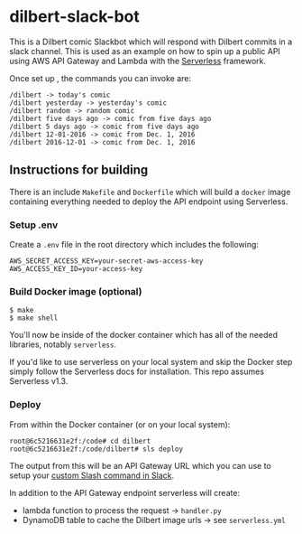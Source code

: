 # dilbert-slack-bot

This is a Dilbert comic Slackbot which will respond with Dilbert commits in a slack channel. This
is used as an example on how to spin up a public API using AWS API Gateway and Lambda with the
[Serverless](https://serverless.com) framework.

Once set up , the commands you can invoke are:

    /dilbert -> today's comic
    /dilbert yesterday -> yesterday's comic
    /dilbert random -> random comic
    /dilbert five days ago -> comic from five days ago
    /dilbert 5 days ago -> comic from five days ago
    /dilbert 12-01-2016 -> comic from Dec. 1, 2016
    /dilbert 2016-12-01 -> comic from Dec. 1, 2016

## Instructions for building

There is an include `Makefile` and `Dockerfile` which will build a `docker` image containing
everything needed to deploy the API endpoint using Serverless.

### Setup .env

Create a `.env` file in the root directory which includes the following:

    AWS_SECRET_ACCESS_KEY=your-secret-aws-access-key
    AWS_ACCESS_KEY_ID=your-access-key

### Build Docker image (optional)

    $ make
    $ make shell

You'll now be inside of the docker container which has all of the needed libraries, notably
`serverless`.

If you'd like to use serverless on your local system and skip the Docker step simply follow the
Serverless docs for installation.  This repo assumes Serverless v1.3.

### Deploy 

From within the Docker container (or on your local system):

    root@6c5216631e2f:/code# cd dilbert
    root@6c5216631e2f:/code/dilbert# sls deploy

The output from this will be an API Gateway URL which you can use to setup your [custom Slash
command in Slack](https://api.slack.com/slash-commands).

In addition to the API Gateway endpoint serverless will create:

- lambda function to process the request -> `handler.py`
- DynamoDB table to cache the Dilbert image urls -> see `serverless.yml`
